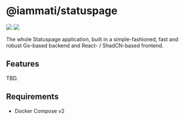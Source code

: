 # @iammati/statuspage

![](https://img.shields.io/badge/go-1.23-blue?style=for-the-badge)
![](https://img.shields.io/badge/docker%20compose-v2-blue?style=for-the-badge)

The whole Statuspage application, built in a simple-fashioned, fast and robust Go-based backend and React- / ShadCN-based frontend.

## Features

TBD.

## Requirements

- Docker Compose v2
